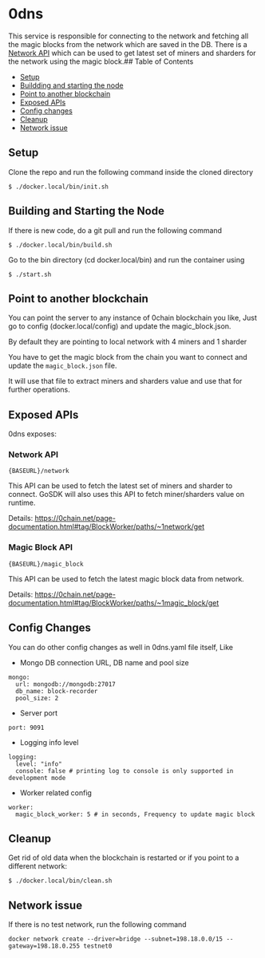 # 0dns

This service is responsible for connecting to the network and fetching all the magic blocks from the network which are saved in the DB.
There is a [Network API](#network-api) which can be used to get latest set of miners and sharders for the network using the magic block.## Table of Contents

- [Setup](#setup)
- [Buildding and starting the node](#building-and-starting-the-node)
- [Point to another blockchain](#point-to-another-blockchain)
- [Exposed APIs](#exposed-apis)
- [Config changes](#config-changes)
- [Cleanup](#cleanup)
- [Network issue](#network-issue)

## Setup

Clone the repo and run the following command inside the cloned directory

```
$ ./docker.local/bin/init.sh
```

## Building and Starting the Node

If there is new code, do a git pull and run the following command

```
$ ./docker.local/bin/build.sh
```

Go to the bin directory (cd docker.local/bin) and run the container using

```
$ ./start.sh
```

## Point to another blockchain

You can point the server to any instance of 0chain blockchain you like, Just go to config (docker.local/config) and update the magic_block.json.

By default they are pointing to local network with 4 miners and 1 sharder

You have to get the magic block from the chain you want to connect and update the `magic_block.json` file.

It will use that file to extract miners and sharders value and use that for further operations.

## Exposed APIs

0dns exposes:

### Network API

```
{BASEURL}/network
```

This API can be used to fetch the latest set of miners and sharder to connect.
GoSDK will also uses this API to fetch miner/sharders value on runtime.

Details: https://0chain.net/page-documentation.html#tag/BlockWorker/paths/~1network/get

### Magic Block API

```
{BASEURL}/magic_block
```

This API can be used to fetch the latest magic block data from network.

Details: https://0chain.net/page-documentation.html#tag/BlockWorker/paths/~1magic_block/get

## Config Changes

You can do other config changes as well in 0dns.yaml file itself, Like

- Mongo DB connection URL, DB name and pool size

```
mongo:
  url: mongodb://mongodb:27017
  db_name: block-recorder
  pool_size: 2
```

- Server port

```
port: 9091
```

- Logging info level

```
logging:
  level: "info"
  console: false # printing log to console is only supported in development mode
```

- Worker related config

```
worker:
  magic_block_worker: 5 # in seconds, Frequency to update magic block
```

## Cleanup

Get rid of old data when the blockchain is restarted or if you point to a different network:

```
$ ./docker.local/bin/clean.sh
```

## Network issue

If there is no test network, run the following command

```
docker network create --driver=bridge --subnet=198.18.0.0/15 --gateway=198.18.0.255 testnet0
```
